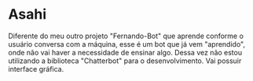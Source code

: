 # Asahi

Diferente do meu outro projeto "Fernando-Bot" que aprende conforme o usuário conversa com a máquina, esse é um bot que já vem "aprendido", onde não vai haver a necessidade de ensinar algo. Dessa vez não estou utilizando a biblioteca "Chatterbot" para o desenvolvimento. Vai possuir interface gráfica.
